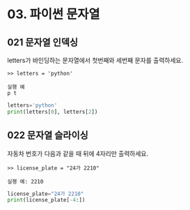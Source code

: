 # 03. 파이썬 문자열

## 021 문자열 인덱싱
letters가 바인딩하는 문자열에서 첫번째와 세번째 문자를 출력하세요.
```
>> letters = 'python'
```
```
실행 예
p t
```
```python
letters='python'
print(letters[0], letters[2])
```

## 022 문자열 슬라이싱
자동차 번호가 다음과 같을 때 뒤에 4자리만 출력하세요.
```
>> license_plate = "24가 2210"
```
```
실행 예: 2210
```
```python
license_plate="24가 2210"
print(license_plate[-4:])
```
